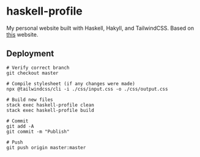 # haskell-profile

My personal website built with Haskell, Hakyll, and TailwindCSS. Based on [this](https://ldgrp.me/) website.

## Deployment

```
# Verify correct branch
git checkout master

# Compile stylesheet (if any changes were made) 
npx @tailwindcss/cli -i ./css/input.css -o ./css/output.css

# Build new files
stack exec haskell-profile clean
stack exec haskell-profile build

# Commit
git add -A
git commit -m "Publish"

# Push
git push origin master:master
```

